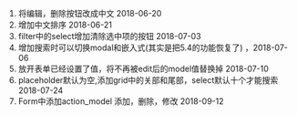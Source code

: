 
1. 将编辑，删除按钮改成中文  2018-06-20
2. 增加中文排序 2018-06-21
3. filter中的select增加清除选中项的按钮 2018-07-03
4. 增加搜索时可以切换modal和嵌入式(其实是把5.4的功能恢复了) ，2018-07-06 
5. 放开表单已经设置了值，将不再被edit后的model值替换掉 2018-07-10
6. placeholder默认为空,添加grid中的关部和尾部，select默认十个才能搜索 2018-07-24
7. Form中添加action_model 添加，删除，修改 2018-09-12
